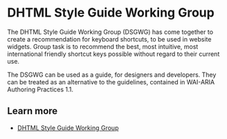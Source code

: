 # DHTML Style Guide Working Group

 The DHTML Style Guide Working Group (DSGWG) has come together to create a recommendation for keyboard shortcuts, to be used in website widgets. Group task is to recommend the best, most intuitive, most international friendly shortcut keys possible without regard to their current use.

 The DSGWG can be used as a guide, for designers and developers. They can be treated as an alternative to the guidelines, contained in WAI-ARIA Authoring Practices 1.1.


## Learn more

* [DHTML Style Guide Working Group](http://access.aol.com/dhtml-style-guide-working-group/)
